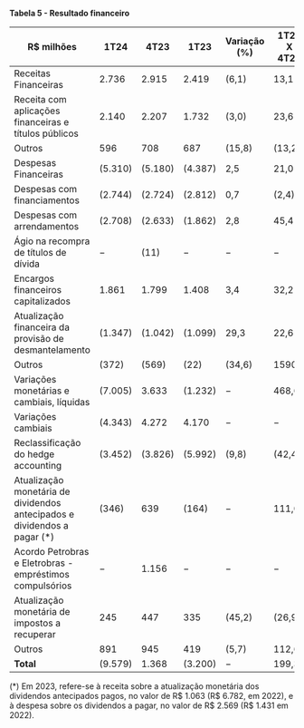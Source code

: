 **Tabela 5 - Resultado financeiro**

| R$ milhões                                                  | 1T24  | 4T23  | 1T23  | Variação (%)  | 1T24 X 4T23 | 1T24 X 1T23 |
|------------------------------------------------------------|-------|-------|-------|----------------|-------------|-------------|
| Receitas Financeiras                                       | 2.736 | 2.915 | 2.419 | (6,1)         | 13,1        |
| Receita com aplicações financeiras e títulos públicos       | 2.140 | 2.207 | 1.732 | (3,0)         | 23,6        |
| Outros                                                    | 596   | 708   | 687   | (15,8)        | (13,2)      |
| Despesas Financeiras                                      | (5.310) | (5.180) | (4.387) | 2,5          | 21,0        |
| Despesas com financiamentos                                | (2.744) | (2.724) | (2.812) | 0,7          | (2,4)       |
| Despesas com arrendamentos                                 | (2.708) | (2.633) | (1.862) | 2,8          | 45,4        |
| Ágio na recompra de títulos de dívida                      | −     | (11)  | −     | −              | −           |
| Encargos financeiros capitalizados                          | 1.861 | 1.799 | 1.408 | 3,4          | 32,2        |
| Atualização financeira da provisão de desmantelamento     | (1.347) | (1.042) | (1.099) | 29,3         | 22,6        |
| Outros                                                    | (372) | (569) | (22)  | (34,6)        | 1590,9      |
| Variações monetárias e cambiais, líquidas                 | (7.005) | 3.633 | (1.232) | −            | 468,6       |
| Variações cambiais                                        | (4.343) | 4.272 | 4.170 | −              | −           |
| Reclassificação do hedge accounting                        | (3.452) | (3.826) | (5.992) | (9,8)        | (42,4)      |
| Atualização monetária de dividendos antecipados e dividendos a pagar (*) | (346) | 639   | (164) | −              | 111,0       |
| Acordo Petrobras e Eletrobras -empréstimos compulsórios   | −     | 1.156 | −     | −              | −           |
| Atualização monetária de impostos a recuperar              | 245   | 447   | 335   | (45,2)        | (26,9)      |
| Outros                                                    | 891   | 945   | 419   | (5,7)         | 112,6       |
| **Total**                                                 | (9.579) | 1.368 | (3.200) | −            | 199,3       |

(*) Em 2023, refere-se à receita sobre a atualização monetária dos dividendos antecipados pagos, no valor de R$ 1.063 (R$ 6.782, em 2022), e à despesa sobre os dividendos a pagar, no valor de R$ 2.569 (R$ 1.431 em 2022).